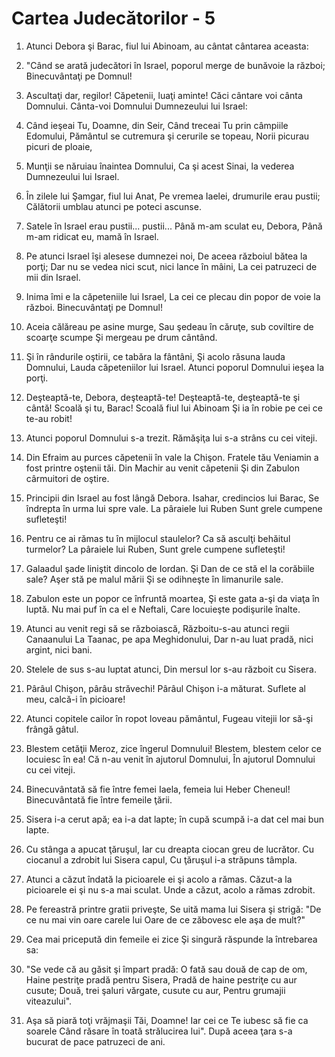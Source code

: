 # Cartea Judec&#259;torilor - 5

1. Atunci Debora şi Barac, fiul lui Abinoam, au cântat cântarea aceasta: 

2. "Când se arată judecători în Israel, poporul merge de bunăvoie la război; Binecuvântaţi pe Domnul! 

3. Ascultaţi dar, regilor! Căpetenii, luaţi aminte! Căci cântare voi cânta Domnului. Cânta-voi Domnului Dumnezeului lui Israel: 

4. Când ieşeai Tu, Doamne, din Seir, Când treceai Tu prin câmpiile Edomului, Pământul se cutremura şi cerurile se topeau, Norii picurau picuri de ploaie, 

5. Munţii se năruiau înaintea Domnului, Ca şi acest Sinai, la vederea Dumnezeului lui Israel. 

6. În zilele lui Şamgar, fiul lui Anat, Pe vremea Iaelei, drumurile erau pustii; Călătorii umblau atunci pe poteci ascunse. 

7. Satele în Israel erau pustii... pustii... Până m-am sculat eu, Debora, Până m-am ridicat eu, mamă în Israel. 

8. Pe atunci Israel îşi alesese dumnezei noi, De aceea războiul bătea la porţi; Dar nu se vedea nici scut, nici lance în mâini, La cei patruzeci de mii din Israel. 

9. Inima îmi e la căpeteniile lui Israel, La cei ce plecau din popor de voie la război. Binecuvântaţi pe Domnul! 

10. Aceia călăreau pe asine murge, Sau şedeau în căruţe, sub coviltire de scoarţe scumpe Şi mergeau pe drum cântând. 

11. Şi în rândurile oştirii, ce tabăra la fântâni, Şi acolo răsuna lauda Domnului, Lauda căpeteniilor lui Israel. Atunci poporul Domnului ieşea la porţi. 

12. Deşteaptă-te, Debora, deşteaptă-te! Deşteaptă-te, deşteaptă-te şi cântă! Scoală şi tu, Barac! Scoală fiul lui Abinoam Şi ia în robie pe cei ce te-au robit! 

13. Atunci poporul Domnului s-a trezit. Rămăşiţa lui s-a strâns cu cei viteji. 

14. Din Efraim au purces căpetenii în vale la Chişon. Fratele tău Veniamin a fost printre oştenii tăi. Din Machir au venit căpetenii Şi din Zabulon cârmuitori de oştire. 

15. Principii din Israel au fost lângă Debora. Isahar, credincios lui Barac, Se îndrepta în urma lui spre vale. La pâraiele lui Ruben Sunt grele cumpene sufleteşti! 

16. Pentru ce ai rămas tu în mijlocul staulelor? Ca să asculţi behăitul turmelor? La pâraiele lui Ruben, Sunt grele cumpene sufleteşti! 

17. Galaadul şade liniştit dincolo de Iordan. Şi Dan de ce stă el la corăbiile sale? Aşer stă pe malul mării Şi se odihneşte în limanurile sale. 

18. Zabulon este un popor ce înfruntă moartea, Şi este gata a-şi da viaţa în luptă. Nu mai puf în ca el e Neftali, Care locuieşte podişurile înalte. 

19. Atunci au venit regi să se războiască, Războitu-s-au atunci regii Canaanului La Taanac, pe apa Meghidonului, Dar n-au luat pradă, nici argint, nici bani. 

20. Stelele de sus s-au luptat atunci, Din mersul lor s-au războit cu Sisera. 

21. Pârâul Chişon, pârâu străvechi! Pârâul Chişon i-a măturat. Suflete al meu, calcă-i în picioare! 

22. Atunci copitele cailor în ropot loveau pământul, Fugeau vitejii lor să-şi frângă gâtul. 

23. Blestem cetăţii Meroz, zice îngerul Domnului! Blestem, blestem celor ce locuiesc în ea! Că n-au venit în ajutorul Domnului, În ajutorul Domnului cu cei viteji. 

24. Binecuvântată să fie între femei Iaela, femeia lui Heber Cheneul! Binecuvântată fie între femeile ţării. 

25. Sisera i-a cerut apă; ea i-a dat lapte; în cupă scumpă i-a dat cel mai bun lapte. 

26. Cu stânga a apucat ţăruşul, Iar cu dreapta ciocan greu de lucrător. Cu ciocanul a zdrobit lui Sisera capul, Cu ţăruşul i-a străpuns tâmpla. 

27. Atunci a căzut îndată la picioarele ei şi acolo a rămas. Căzut-a la picioarele ei şi nu s-a mai sculat. Unde a căzut, acolo a rămas zdrobit. 

28. Pe fereastră printre gratii priveşte, Se uită mama lui Sisera şi strigă: "De ce nu mai vin oare carele lui  Oare de ce zăbovesc ele aşa de mult?" 

29. Cea mai pricepută din femeile ei zice Şi singură răspunde la întrebarea sa: 

30. "Se vede că au găsit şi împart pradă: O fată sau două de cap de om, Haine pestriţe pradă pentru Sisera, Pradă de haine pestriţe cu aur cusute; Două, trei şaluri vărgate, cusute cu aur, Pentru grumajii viteazului". 

31. Aşa să piară toţi vrăjmaşii Tăi, Doamne! Iar cei ce Te iubesc să fie ca soarele Când răsare în toată strălucirea lui". După aceea ţara s-a bucurat de pace patruzeci de ani. 

